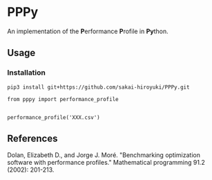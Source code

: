 # PPPy
An implementation of the **P**erformance **P**rofile in **Py**thon.

## Usage
### Installation
```
pip3 install git+https://github.com/sakai-hiroyuki/PPPy.git
```

```
from pppy import performance_profile


performance_profile('XXX.csv')
```

## References
Dolan, Elizabeth D., and Jorge J. Moré. "Benchmarking optimization software with performance profiles." Mathematical programming 91.2 (2002): 201-213.
